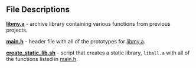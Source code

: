 ## File Descriptions
**[libmy.a](libmy.a)** - archive library containing various functions from previous projects.

**[main.h](main.h)** - header file with all of the prototypes for [libmy.a](libmy.a).

**[create_static_lib.sh](create_static_lib.sh)** - script that creates a static library, `liball.a` with all of the functions listed in [main.h](main.h).
